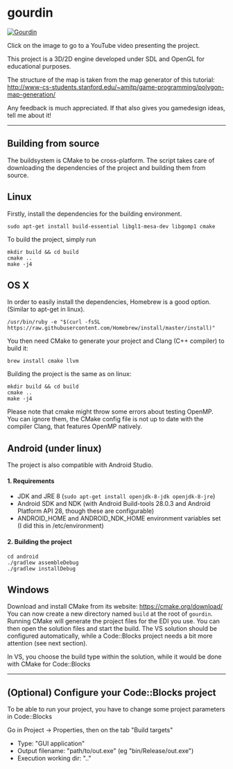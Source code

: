 # gourdin

[![Gourdin](http://img.youtube.com/vi/DIJxMQXnvy0/0.jpg)](http://www.youtube.com/watch?v=DIJxMQXnvy0 "Gourdin")

Click on the image to go to a YouTube video presenting the project.

This project is a 3D/2D engine developed under SDL and OpenGL for educational
purposes.

The structure of the map is taken from the map generator of this tutorial:
http://www-cs-students.stanford.edu/~amitp/game-programming/polygon-map-generation/

Any feedback is much appreciated. If that also gives you gamedesign ideas, tell me about it!

---

## Building from source

The buildsystem is CMake to be cross-platform. The script takes care of downloading the dependencies of the project and building them from source.

## Linux

Firstly, install the dependencies for the building environment.
```
sudo apt-get install build-essential libgl1-mesa-dev libgomp1 cmake
```

To build the project, simply run
```
mkdir build && cd build
cmake ..
make -j4
```

## OS X

In order to easily install the dependencies, Homebrew is a good option. (Similar to apt-get in linux).
```
/usr/bin/ruby -e "$(curl -fsSL https://raw.githubusercontent.com/Homebrew/install/master/install)"
```
You then need CMake to generate your project and Clang (C++ compiler) to build it:
```
brew install cmake llvm
```
Building the project is the same as on linux:
```
mkdir build && cd build
cmake ..
make -j4
```

Please note that cmake might throw some errors about testing OpenMP. You can ignore them, the CMake config file is not up to date with the compiler Clang, that features OpenMP natively.

## Android (under linux)

The project is also compatible with Android Studio.

#### 1. Requirements

- JDK and JRE 8 (`sudo apt-get install openjdk-8-jdk openjdk-8-jre`)
- Android SDK and NDK (with Android Build-tools 28.0.3 and Android Platform API 28, though these are configurable)
- ANDROID_HOME and ANDROID_NDK_HOME environment variables set (I did this in /etc/environment)

#### 2. Building the project

```
cd android
./gradlew assembleDebug
./gradlew installDebug
```

## Windows

Download and install CMake from its website: https://cmake.org/download/
You can now create a new directory named `build` at the root of `gourdin`. Running CMake will generate the project files for the EDI you use. You can then open the solution files and start the build.
The VS solution should be configured automatically, while a Code::Blocks project needs a bit more attention (see next section).

In VS, you choose the build type within the solution, while it would be done with CMake for Code::Blocks

---

## (Optional) Configure your Code::Blocks project

To be able to run your project, you have to change some project parameters in Code::Blocks

Go in Project -> Properties, then on the tab "Build targets"

* Type: "GUI application"
* Output filename: "path/to/out.exe" (eg "bin/Release/out.exe")
* Execution working dir: "\.\."
